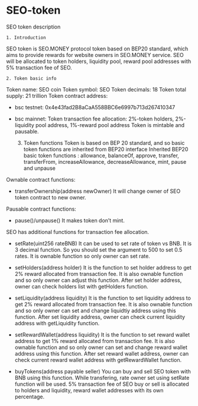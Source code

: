 # SEO-token
SEO token description

    1. Introduction
SEO token is SEO.MONEY protocol token based on BEP20 standard, which aims to provide rewards for website owners in SEO.MONEY service.
SEO will be allocated to token holders, liquidity pool, reward pool addresses with 5% transaction fee of SEO.

    2. Token basic info
Token name: SEO coin
Token symbol: SEO
Token decimals: 18
Token total supply: 21 trillion
Token contract address:
 - bsc testnet: 0x4e43fad2B8aCaA558BBC6e6997b713d267410347
 - bsc mainnet: 
Token transaction fee allocation: 2%-token holders, 2%-liquidity pool address, 1%-reward pool address
Token is mintable and pausable.

    3. Token functions
Token is based on BEP 20 standard, and so basic token functions are inherited from BEP20 interface
Inherited BEP20 basic token functions : allowance, balanceOf, approve, transfer, transferFrom, increaseAllowance, decreaseAllowance, mint, pause and unpause

Ownable contract functions:
- transferOwnership(address newOwner)
It will change owner of SEO token contract to new owner.

Pausable contract functions:
- pause()/unpause()
It makes token don’t mint.

SEO has additional functions for transaction fee allocation.
- setRate(uint256 rateBNB)
It can be used to set rate of token vs BNB.
It is 3 decimal function. So you should set the argument to 500 to set 0.5 rates.
It is ownable function so only owner can set rate.

- setHolders(address holder)
It is the function to set holder address to get 2% reward allocated from transaction fee.
It is also ownable function and so only owner can adjust this function.
After set holder address, owner can check holders list with getHolders function.

- setLiquidity(address liquidity)
It is the function to set liquidity address to get 2% reward allocated from transaction fee.
It is also ownable function and so only owner can set and change liquidtiy address using this function.
After set liquidity address, owner can check current liquidity address with getLiquidity function.

- setRewardWallet(address liquidity)
It is the function to set reward wallet address to get 1% reward allocated from transaction fee.
It is also ownable function and so only owner can set and change reward wallet address using this function.
After set reward wallet address, owner can check current reward wallet address with getRewardWallet function.

- buyTokens(address payable seller)
You can buy and sell SEO token with BNB using this function.
While transfering, rate owner set using setRate function will be used.
5% transaction fee of SEO buy or sell is allocated to holders and liquidity, reward wallet addresses with its own percentage.
